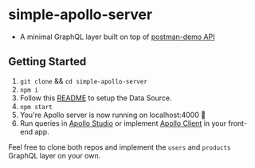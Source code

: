 # simple-apollo-server

- A minimal GraphQL layer built on top of [postman-demo API](https://github.com/h0plyn/postman-demo)

## Getting Started

1. `git clone` && `cd simple-apollo-server`
2. `npm i`
3. Follow this [README](https://github.com/h0plyn/postman-demo#postman-demo) to setup the Data Source.
4. `npm start`
5. You're Apollo server is now running on localhost:4000 🚀
6. Run queries in [Apollo Studio](https://studio.apollographql.com/) or implement [Apollo Client](https://odyssey.apollographql.com/lift-off-part1/apollo-client-setup) in your front-end app.

Feel free to clone both repos and implement the `users` and `products` GraphQL layer on your own.

